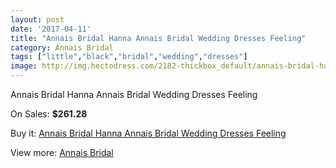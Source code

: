 ```yaml
---
layout: post
date: '2017-04-11'
title: "Annais Bridal Hanna Annais Bridal Wedding Dresses Feeling"
category: Annais Bridal
tags: ["little","black","bridal","wedding","dresses"]
image: http://img.hectodress.com/2182-thickbox_default/annais-bridal-hanna-annais-bridal-wedding-dresses-feeling.jpg
---
```

Annais Bridal Hanna Annais Bridal Wedding Dresses Feeling

On Sales: **$261.28**
<a href="https://www.hectodress.com/annais-bridal/1323-annais-bridal-hanna-annais-bridal-wedding-dresses-feeling.html"><amp-img layout="responsive" width="600" height="600" src="//img.hectodress.com/2182-thickbox_default/annais-bridal-hanna-annais-bridal-wedding-dresses-feeling.jpg" alt="Annais Bridal Hanna Annais Bridal Wedding Dresses Feeling 0" /></a>

Buy it: [Annais Bridal Hanna Annais Bridal Wedding Dresses Feeling](https://www.hectodress.com/annais-bridal/1323-annais-bridal-hanna-annais-bridal-wedding-dresses-feeling.html "Annais Bridal Hanna Annais Bridal Wedding Dresses Feeling")

View more: [Annais Bridal](https://www.hectodress.com/18-annais-bridal "Annais Bridal")